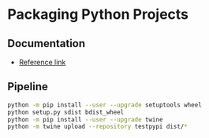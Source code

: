 # Packaging Python Projects

## Documentation

* [Reference link](https://packaging.python.org/tutorials/packaging-projects/#packaging-python-projects)


## Pipeline
```bash
python -m pip install --user --upgrade setuptools wheel
python setup.py sdist bdist_wheel
python -m pip install --user --upgrade twine
python -m twine upload --repository testpypi dist/*
```